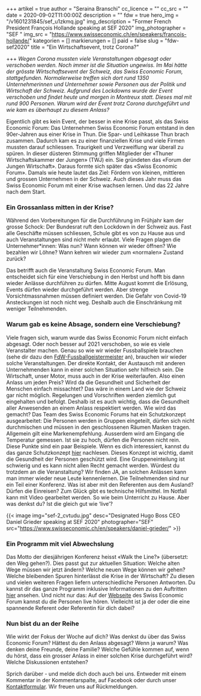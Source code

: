 +++
artikel = true
author = "Seraina Branschi"
cc_licence = ""
cc_src = ""
date = 2020-09-02T11:00:00Z
description = ""
fdw = true
hero_img = "/v1601231845/sef_u1zkmq.jpg"
img_description = "Former French President François Hollande speaking at SEF 2020"
img_photographer = "SEF "
img_src = "https://www.swisseconomic.ch/en/speakers/francois-hollande/"
kategorien = []
markierungen = []
paid = false
slug = "fdw-sef2020"
title = "Ein Wirtschaftsevent, trotz Corona?"

+++
_Wegen Corona mussten viele Veranstaltungen abgesagt oder verschoben werden. Noch immer ist die Situation ungewiss. Im Mai hätte der grösste Wirtschaftsevent der Schweiz, das Swiss Economic Forum, stattgefunden. Normalerweise treffen sich dort rund 1350 Unternehmerinnen und Unternehmer sowie Personen aus der Politik und Wirtschaft der Schweiz. Aufgrund des Lockdowns wurde der Event verschoben und findet heute und morgen in Montreux statt. Dieses mal mit rund 900 Personen. Warum wird der Event trotz Corona durchgeführt und wie kam es überhaupt zu diesem Anlass?_

Eigentlich gibt es kein Event, der besser in eine Krise passt, als das Swiss Economic Forum: Das Unternehmen Swiss Economic Forum entstand in den 90er-Jahren aus einer Krise in Thun. Die Spar- und Leihkasse Thun brach zusammen. Dadurch kam es zu einer finanziellen Krise und viele Firmen mussten darauf schliessen. Traurigkeit und Verzweiflung war überall zu spüren. In dieser düsteren Stimmung griffen Mitglieder der «Thuner Wirtschaftskammer der Jungen» (TWJ) ein. Sie gründeten das «Forum der Jungen Wirtschaft». Daraus formte sich später das «Swiss Economic Forum». Damals wie heute lautet das Ziel: Fördern von kleinen, mittleren und grossen Unternehmen in der Schweiz. Auch dieses Jahr muss das Swiss Economic Forum mit einer Krise wachsen lernen. Und das 22 Jahre nach dem Start.

### Ein Grossanlass mitten in der Krise?

Während den Vorbereitungen für die Durchführung im Frühjahr kam der grosse Schock: Der Bundesrat ruft den Lockdown in der Schweiz aus. Fast alle Geschäfte müssen schliessen, Schule gibt es von zu Hause aus und auch Veranstaltungen sind nicht mehr erlaubt. Viele Fragen plagen die Unternehmer*innen: Was nun? Wann können wir wieder öffnen? Wie bezahlen wir Löhne? Wann kehren wir wieder zum «normalen» Zustand zurück?

Das betrifft auch die Veranstaltung Swiss Economic Forum. Man entscheidet sich für eine Verschiebung in den Herbst und hofft bis dann wieder Anlässe durchführen zu dürfen. Mitte August kommt die Erlösung, Events dürfen wieder durchgeführt werden. Aber strenge Vorsichtmassnahmen müssen definiert werden. Die Gefahr von Covid-19 Ansteckungen ist noch nicht weg. Deshalb auch die Einschränkung mit weniger Teilnehmenden.

### Warum gab es keine Absage, sondern eine Verschiebung?

Viele fragen sich, warum wurde das Swiss Economic Forum nicht einfach abgesagt. Oder noch besser auf 2021 verschoben, so wie es viele Veranstalter machen. Genau so wie wir wieder Fussballspiele brauchen (sehe dir dazu den [FdW-Fussballgeistermeister](https://www.chinderzytig.ch/fdw-fussballgeistermeister) an), brauchen wir wieder solche Veranstaltungen. Der direkte Kontakt, der Austausch mit anderen Unternehmenden kann in einer solchen Situation sehr hilfreich sein. Die Wirtschaft, unser Motor, muss auch in der Krise weiterlaufen. Also einen Anlass um jeden Preis? Wird da die Gesundheit und Sicherheit der Menschen einfach missachtet? Das wäre in einem Land wie der Schweiz gar nicht möglich. Regelungen und Vorschriften werden ziemlich gut eingehalten und befolgt. Deshalb ist es auch wichtig, dass die Gesundheit aller Anwesenden an einem Anlass respektiert werden. Wie wird das gemacht? Das Team des Swiss Economic Forums hat ein Schutzkonzept ausgearbeitet: Die Personen werden in Gruppen eingeteilt, dürfen sich nicht durchmischen und müssen in den geschlossenen Räumen Masken tragen. Allgemein gilt eine Markenempfehlung. Ausserdem wird am Eingang die Temperatur gemessen. Ist sie zu hoch, dürfen die Personen nicht rein. Diese Punkte sind ein paar Beispiele. Wenn es dich interessiert, kannst du das ganze Schutzkonzept [hier](https://www.swisseconomic.ch/schutzkonzept-corona/) nachlesen. Dieses Konzept ist wichtig, damit die Gesundheit der Personen geschützt wird. Eine Gruppeneinteilung ist schwierig und es kann nicht allen Recht gemacht werden. Würdest du trotzdem an die Veranstaltung? Wir finden JA, an solchen Anlässen kann man immer wieder neue Leute kennenlernen. Die Teilnehmenden sind nur ein Teil einer Konferenz. Was ist aber mit den Referenten aus dem Ausland? Dürfen die Einreisen? Zum Glück gibt es technische Hilfsmittel. Im Notfall kann mit Video gearbeitet werden. So wie beim Unterricht zu Hause. Aber was denkst du? Ist die gleich gut wie ‘live’?

{{< image img="sef-2_cvtudu.jpg" desc="Designated Hugo Boss CEO Daniel Grieder speaking at SEF 2020" photographer="SEF" src="https://www.swisseconomic.ch/en/speakers/daniel-grieder/" >}}

### Ein Programm mit viel Abwechslung​

Das Motto der diesjährigen Konferenz heisst «Walk the Line?» (übersetzt: den Weg gehen?). Dies passt gut zur aktuellen Situation: Welche alten Wege müssen wir jetzt ändern? Welche neuen Wege können wir gehen? Welche bleibenden Spuren hinterlässt die Krise in der Wirtschaft? Zu diesen und vielen weiteren Fragen liefern unterschiedliche Personen Antworten. Du kannst dir das ganze Programm inklusive Informationen zu den Auftritten [hier](https://www.swisseconomic.ch/programm-2020/) ansehen. Und nicht nur das: Auf der [Webseite](http://www.swisseconomic.ch/) des Swiss Economic Forum kannst du die Personen live hören. Vielleicht ist ja der oder die eine spannende Referent oder Referentin für dich dabei?

### Nun bist du an der Reihe

Wie wirkt der Fokus der Woche auf dich? Was denkst du über das Swiss Economic Forum? Hättest du den Anlass abgesagt? Wenn ja warum? Was denken deine Freunde, deine Familie? Welche Gefühle kommen auf, wenn du hörst, dass ein grosser Anlass in einer solchen Krise durchgeführt wird? Welche Diskussionen entstehen?

Sprich darüber - und melde dich doch auch bei uns. Entweder mit einem Kommentar in der Kommentarspalte, auf Facebook oder durch unser [Kontaktformular](https://www.chinderzytig.ch/kontakt/). Wir freuen uns auf Rückmeldungen.